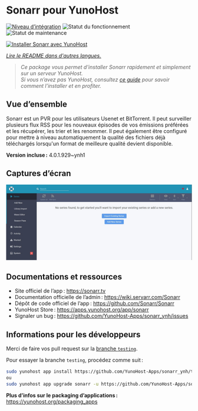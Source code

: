 <!--
Nota bene : ce README est automatiquement généré par <https://github.com/YunoHost/apps/tree/master/tools/readme_generator>
Il NE doit PAS être modifié à la main.
-->

# Sonarr pour YunoHost

[![Niveau d’intégration](https://dash.yunohost.org/integration/sonarr.svg)](https://dash.yunohost.org/appci/app/sonarr) ![Statut du fonctionnement](https://ci-apps.yunohost.org/ci/badges/sonarr.status.svg) ![Statut de maintenance](https://ci-apps.yunohost.org/ci/badges/sonarr.maintain.svg)

[![Installer Sonarr avec YunoHost](https://install-app.yunohost.org/install-with-yunohost.svg)](https://install-app.yunohost.org/?app=sonarr)

*[Lire le README dans d'autres langues.](./ALL_README.md)*

> *Ce package vous permet d’installer Sonarr rapidement et simplement sur un serveur YunoHost.*  
> *Si vous n’avez pas YunoHost, consultez [ce guide](https://yunohost.org/install) pour savoir comment l’installer et en profiter.*

## Vue d’ensemble

Sonarr est un PVR pour les utilisateurs Usenet et BitTorrent. Il peut surveiller plusieurs flux RSS pour les nouveaux épisodes de vos émissions préférées et les récupérer, les trier et les renommer. Il peut également être configuré pour mettre à niveau automatiquement la qualité des fichiers déjà téléchargés lorsqu'un format de meilleure qualité devient disponible.


**Version incluse :** 4.0.1.929~ynh1

## Captures d’écran

![Capture d’écran de Sonarr](./doc/screenshots/screenshot.jpg)

## Documentations et ressources

- Site officiel de l’app : <https://sonarr.tv>
- Documentation officielle de l’admin : <https://wiki.servarr.com/Sonarr>
- Dépôt de code officiel de l’app : <https://github.com/Sonarr/Sonarr>
- YunoHost Store : <https://apps.yunohost.org/app/sonarr>
- Signaler un bug : <https://github.com/YunoHost-Apps/sonarr_ynh/issues>

## Informations pour les développeurs

Merci de faire vos pull request sur la [branche `testing`](https://github.com/YunoHost-Apps/sonarr_ynh/tree/testing).

Pour essayer la branche `testing`, procédez comme suit :

```bash
sudo yunohost app install https://github.com/YunoHost-Apps/sonarr_ynh/tree/testing --debug
ou
sudo yunohost app upgrade sonarr -u https://github.com/YunoHost-Apps/sonarr_ynh/tree/testing --debug
```

**Plus d’infos sur le packaging d’applications :** <https://yunohost.org/packaging_apps>
